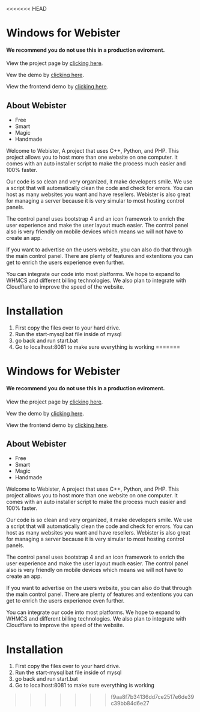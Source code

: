 <<<<<<< HEAD
# Windows for Webister
#### We recommend you do not use this in a production eviroment.

View the project page by [clicking here](http://alwaysontop617.github.io/webister).

Vew the demo by [clicking here](http://tecflaretest.000webhostapp.com/).

View the frontend demo by [clicking here](http://tecflaretest.000webhostapp.com/gen.php?id=729bb07354cfd99083a34ccd5438f3457eba7752).

## About Webister

  - Free
  - Smart
  - Magic
  - Handmade

Welcome to Webister, A project that uses C++, Python, and PHP. This project allows you to host more than one website on one computer. It comes with an auto installer script to make the process much easier and 100% faster.

Our code is so clean and very organized, it make developers smile. We use a script that will automatically clean the code and check for errors. You can host as many websites you want and have resellers. Webister is also great for managing a server because it is very simular to most hosting control panels.

The control panel uses bootstrap 4 and an icon framework to enrich the user experience and make the user layout much easier. The control panel also is very friendly on mobile devices which means we will not have to create an app.

If you want to advertise on the users website, you can also do that through the main control panel. There are plenty of features and extentions you can get to enrich the users experience even further.

You can integrate our code into most platforms. We hope to expand to WHMCS and different billing technologies. We also plan to integrate with Cloudflare to improve the speed of the website.

# Installation

1. First copy the files over to your hard drive.
2. Run the start-mysql bat file inside of mysql
3. go back and run start.bat
4. Go to localhost:8081 to make sure everything is working
=======
# Windows for Webister
#### We recommend you do not use this in a production eviroment.

View the project page by [clicking here](http://alwaysontop617.github.io/webister).

Vew the demo by [clicking here](http://tecflaretest.000webhostapp.com/).

View the frontend demo by [clicking here](http://tecflaretest.000webhostapp.com/gen.php?id=729bb07354cfd99083a34ccd5438f3457eba7752).

## About Webister

  - Free
  - Smart
  - Magic
  - Handmade

Welcome to Webister, A project that uses C++, Python, and PHP. This project allows you to host more than one website on one computer. It comes with an auto installer script to make the process much easier and 100% faster.

Our code is so clean and very organized, it make developers smile. We use a script that will automatically clean the code and check for errors. You can host as many websites you want and have resellers. Webister is also great for managing a server because it is very simular to most hosting control panels.

The control panel uses bootstrap 4 and an icon framework to enrich the user experience and make the user layout much easier. The control panel also is very friendly on mobile devices which means we will not have to create an app.

If you want to advertise on the users website, you can also do that through the main control panel. There are plenty of features and extentions you can get to enrich the users experience even further.

You can integrate our code into most platforms. We hope to expand to WHMCS and different billing technologies. We also plan to integrate with Cloudflare to improve the speed of the website.

# Installation

1. First copy the files over to your hard drive.
2. Run the start-mysql bat file inside of mysql
3. go back and run start.bat
4. Go to localhost:8081 to make sure everything is working

>>>>>>> f9aa8f7b34136dd7ce2517e6de39c39bb84d6e27
